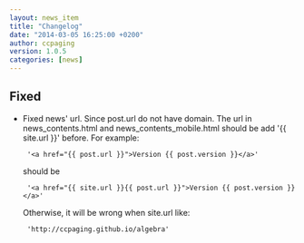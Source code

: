 ```yaml
---
layout: news_item
title: "Changelog"
date: "2014-03-05 16:25:00 +0200"
author: ccpaging
version: 1.0.5
categories: [news]
---
```


Fixed
-----

 * Fixed news' url.
   Since post.url do not have domain. The url in news_contents.html and news_contents_mobile.html should be add '{{ site.url }}' before.
   For example:

        '<a href="{{ post.url }}">Version {{ post.version }}</a>'

   should be

        '<a href="{{ site.url }}{{ post.url }}">Version {{ post.version }}</a>'

   Otherwise, it will be wrong when site.url like:

        'http://ccpaging.github.io/algebra'

